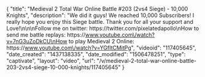 {
    "title": "Medieval 2 Total War Online Battle #203 (2vs4 Siege) - 10,000 Knights",
    "description": "We did it guys! We reached 10,000 Subscribers!  I really hope you enjoy this Siege battle.  Thank you for all your support and Love!\n\n\nFollow me on twitter: https:\/\/twitter.com\/pixelatedapollo\nHow to send me battle replays: https:\/\/www.youtube.com\/watch?v=7nG3uZoDkCU\nHow to play Medieval 2 Online: https:\/\/www.youtube.com\/watch?v=YGfItCMitPg",
    "videoid": "117405645",
    "date_created": "1437138335",
    "date_modified": "1506478251",
    "type": "captivate",
    "layout": "video",
    "url": "\/v\/medieval-2-total-war-online-battle-203-2vs4-siege-10-000-knights\/117405645"
}